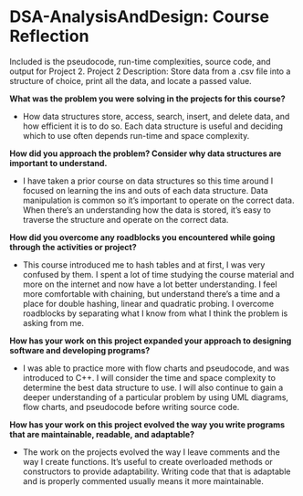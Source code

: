 # DSA-AnalysisAndDesign: Course Reflection
Included is the pseudocode, run-time complexities, source code, and output for Project 2.
Project 2 Description: Store data from a .csv file into a structure of choice, print all the data, and locate a passed value.

**What was the problem you were solving in the projects for this course?**
  * How data structures store, access, search, insert, and delete data, and how efficient it is to do so. Each data structure is useful and deciding which to use often depends run-time and space complexity.

**How did you approach the problem? Consider why data structures are important to understand.**
  * I have taken a prior course on data structures so this time around I focused on learning the ins and outs of each data structure. Data manipulation is common so it’s important to operate on the correct data. When there’s an understanding how the data is stored, it’s easy to traverse the structure and operate on the correct data.

**How did you overcome any roadblocks you encountered while going through the activities or project?**
  * This course introduced me to hash tables and at first, I was very confused by them. I spent a lot of time studying the course material and more on the internet and now have a lot better understanding. I feel more comfortable with chaining, but understand there’s a time and a place for double hashing, linear and quadratic probing. I overcome roadblocks by separating what I know from what I think the problem is asking from me. 

**How has your work on this project expanded your approach to designing software and developing programs?**
  * I was able to practice more with flow charts and pseudocode, and was introduced to C++. I will consider the time and space complexity to determine the best data structure to use. I will also continue to gain a deeper understanding of a particular problem by using UML diagrams, flow charts, and pseudocode before writing source code.

**How has your work on this project evolved the way you write programs that are maintainable, readable, and adaptable?**
  * The work on the projects evolved the way I leave comments and the way I create functions. It’s useful to create overloaded methods or constructors to provide adaptability. Writing code that that is adaptable and is properly commented usually means it more maintainable. 
